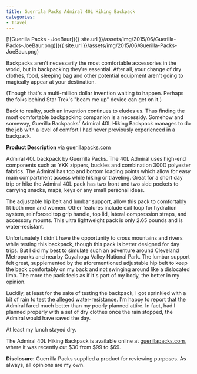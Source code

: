 ```yaml
---
title: Guerrila Packs Admiral 40L Hiking Backpack
categories:
- Travel
---
```


[![Guerilla Packs - JoeBaur]({{ site.url }}/assets/img/2015/06/Guerilla-Packs-JoeBaur.png)]({{ site.url }}/assets/img/2015/06/Guerilla-Packs-JoeBaur.png)

Backpacks aren't necessarily the most comfortable accessories in the world, but in backpacking they're essential. After all, your change of dry clothes, food, sleeping bag and other potential equipment aren't going to magically appear at your destination.

(Though that's a multi-million dollar invention waiting to happen. Perhaps the folks behind Star Trek's "beam me up" device can get on it.)

<!-- more -->Back to reality, such an invention continues to eludes us. Thus finding the most comfortable backpacking companion is a necessidy. Somehow and someway, Guerilla Backpacks' Admiral 40L Hiking Backpack manages to do the job with a level of comfort I had never previously experienced in a backpack.

**Product Description** via [guerillapacks.com](http://www.guerrillapacks.com/hiking-travel-backpack-admiral/)

Admiral 40L backpack by Guerrilla Packs. The 40L Admiral uses high-end components such as YKK zippers, buckles and combination 300D polyester fabrics. The Admiral has top and bottom loading points which allow for easy main compartment access while hiking or traveling. Great for a short day trip or hike the Admiral 40L pack has two front and two side pockets to carrying snacks, maps, keys or any small personal ideas.

The adjustable hip belt and lumbar support, allow this pack to comfortably fit both men and women. Other features include exit loop for hydration system, reinforced top grip handle, top lid, lateral compression straps, and accessory mounts. This ultra lightweight pack is only 2.65 pounds and is water-resistant.

Unfortunately I didn't have the opportunity to cross mountains and rivers while testing this backpack, though this pack is better designed for day trips. But I did my best to simulate such an adventure around Cleveland Metroparks and nearby Cuyahoga Valley National Park. The lumbar support felt great, supplemented by the aforementioned adjustable hip belt to keep the back comfortably on my back and not swinging around like a dislocated limb. The more the pack feels as if it's part of my body, the better in my opinion.

Luckily, at least for the sake of testing the backpack, I got sprinkled with a bit of rain to test the alleged water-resistance. I'm happy to report that the Admiral fared much better than my poorly planned attire. In fact, had I planned properly with a set of dry clothes once the rain stopped, the Admiral would have saved the day.

At least my lunch stayed dry.

The Admiral 40L Hiking Backpack is available online at [guerillapacks.com](http://www.guerrillapacks.com/hiking-travel-backpack-admiral/), where it was recently cut $30 from $99 to $69.

**Disclosure:** Guerrilla Packs supplied a product for reviewing purposes. As always, all opinions are my own.
